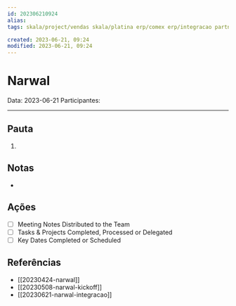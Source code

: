 ```yaml
---
id: 202306210924
alias: 
tags: skala/project/vendas skala/platina erp/comex erp/integracao partner/narwal

created: 2023-06-21, 09:24
modified: 2023-06-21, 09:24
---
```

# Narwal

Data: 2023-06-21
Participantes:

---

## Pauta

1. 

## Notas

- 

## Ações

- [ ] Meeting Notes Distributed to the Team
- [ ] Tasks & Projects Completed, Processed or Delegated
- [ ] Key Dates Completed or Scheduled

## Referências

- [[20230424-narwal]]
- [[20230508-narwal-kickoff]]
- [[20230621-narwal-integracao]]
